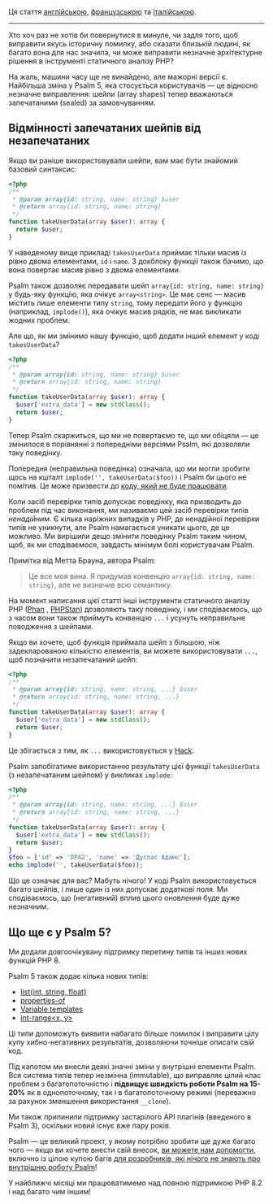 <!--
  title: Представляємо Psalm 5
  date: 2022-11-30 08:30:00
  author: Команда підтримки Psalm
-->

Ця стаття [англійською](/articles/psalm-5), [французською](/articles/psalm-5-fr) та [італійською](/articles/psalm-5-it).

---

Хто хоч раз не хотів би повернутися в минуле, чи задля того, щоб виправити якусь історичну помилку, або сказати близькій людині, як багато вона для нас значила, чи може виправити незначне архітектурне рішення в інструменті статичного аналізу PHP?

На жаль, машини часу ще не винайдено, але мажорні версії є. Найбільша зміна у Psalm 5, яка стосується користувачів — це відносно незначне виправлення: шейпи (array shapes) тепер вважаються запечатаними (sealed) за замовчуванням.

## Відмінності запечатаних шейпів від незапечатаних

Якщо ви раніше використовували шейпи, вам має бути знайомий базовий синтаксис:

```php
<?php
/**
 * @param array{id: string, name: string} $user
 * @return array{id: string, name: string}
 */
function takeUserData(array $user): array {
  return $user;
}
```

У наведеному вище прикладі `takesUserData` приймає тільки масив із рівно двома елементами, `id` і `name`. З докблоку функції також бачимо, що вона повертає масив рівно з двома елементами.

Psalm також дозволяє передавати шейп `array{id: string, name: string}` у будь-яку функцію, яка очікує `array<string>`. Це має сенс — масив містить лише елементи типу `string`, тому передати його у функцію (наприклад, `implode()`), яка очікує масив рядків, не має викликати жодних проблем.

Але що, як ми змінимо нашу функцію, щоб додати інший елемент у коді `takesUserData`?

```php
<?php
/**
 * @param array{id: string, name: string} $user
 * @return array{id: string, name: string}
 */
function takeUserData(array $user): array {
  $user['extra_data'] = new stdClass();
  return $user;
}
```

Тепер Psalm скаржиться, що ми не повертаємо те, що ми обіцяли — це змінилося в порівнянні з попередніми версіями Psalm, які дозволяли таку поведінку.

Попередня (неправильна поведінка) означала, що ми могли зробити щось на кшталт `implode('', takeUserData($foo))` і Psalm би цього не помітив. Це може призвести до [коду, який не буде працювати](https://3v4l.org/PoVil).

Коли засіб перевірки типів допускає поведінку, яка призводить до проблем під час виконання, ми називаємо цей засіб перевірки типів *ненадійним*. Є кілька наріжних випадків у PHP, де ненадійної перевірки типів не уникнути, але Psalm намагається уникати цього, де це можливо. Ми вирішили дещо змінити поведінку Psalm таким чином, щоб, як ми сподіваємося, завдасть мінімум болі користувачам Psalm.

Примітка від Метта Брауна, автора Psalm:

> Це все моя вина. Я придумав конвенцію `array{id: string, name: string}`, але не визначив всю семантику.

На момент написання цієї статті інші інструменти статичного аналізу PHP ([Phan](https://phan.github.io/demo/?code=%3C%3Fphp%0A%0A%2F**%0A+*+%40param+array%7Bid%3A+string%2C+name%3A+string%7D+%24user%0A+*+%40return+array%7Bid%3A+string%2C+name%3A+string%7D%0A+*%2F%0Afunction+takesUserData%28array+%24user%29%3A+array+%7B%0A++%24user%5B%27extra_data%27%5D+%3D+new+stdClass%28%29%3B%0A++return+%24user%3B%0A%7D%0A%0A%24foo+%3D+%5B%27id%27+%3D%3E+%27DP42%27%2C+%27name%27+%3D%3E+%27Douglas+Adams%27%5D%3B%0Aecho+implode%28%27%27%2C+takesUserData%28%24foo%29%29%3B) , [PHPStan](https://phpstan.org/r/4a61d13c-74f0-46d3-9bad-f3a61dd1d172)) дозволяють таку поведінку, і ми сподіваємось, що з часом вони також приймуть конвенцію `...` і усунуть неправильне поводження з шейпами.


Якщо ви хочете, щоб функція приймала шейп з більшою, ніж задекларованою кількістю елементів, ви можете використовувати `...`, щоб позначити незапечатаний шейп:

```php
<?php
/**
 * @param array{id: string, name: string, ...} $user
 * @return array{id: string, name: string, ...}
 */
function takeUserData(array $user): array {
  $user['extra_data'] = new stdClass();
  return $user;
}
```

Це збігається з тим, як `...` використовується у [Hack](https://docs.hhvm.com/hack/built-in-types/shape#open-and-closed-shapes).

Psalm запобігатиме використанню результату цієї функції `takesUserData` (з незапечатаним шейпом) у викликах `implode`:

```php
<?php
/**
 * @param array{id: string, name: string, ...} $user
 * @return array{id: string, name: string, ...}
 */
function takeUserData(array $user): array {
  $user['extra_data'] = new stdClass();
  return $user;
}
$foo = ['id' => 'DP42', 'name' => 'Дуглас Адамс'];
echo implode('', takeUserData($foo));
```

Що це означає для вас? Мабуть нічого! У коді Psalm використовується багато шейпів, і лише один із них допускає додаткові поля. Ми сподіваємось, що (негативний) вплив цього оновлення буде дуже незначним.

## Що ще є у Psalm 5?

Ми додали довгоочікувану підтримку перетину типів та інших нових функцій PHP 8.

Psalm 5 також додає кілька нових типів:

- [list{int, string, float}](https://psalm.dev/docs/annotating_code/type_syntax/array_types/#list-shapes)
- [properties-of<T>](https://psalm.dev/docs/annotating_code/type_syntax/utility_types/#properties-oflttgt)
- [Variable templates](https://psalm.dev/docs/annotating_code/type_syntax/utility_types/#variable-templates)
- [int-range<x, y>](https://psalm.dev/docs/annotating_code/type_syntax/scalar_types/#int-range)

Ці типи допоможуть виявити набагато більше помилок і виправити цілу купу хибно-негативних результатів, дозволяючи точніше описати свій код.

Під капотом ми внесли деякі значні зміни у внутрішні елементи Psalm. Вся система типів тепер незмінна (immutable), що виправляє цілий клас проблем з багатопоточністю і **підвищує швидкість роботи Psalm на 15-20%** як в однопоточному, так і в багатопоточному режимі (переважно за рахунок зменшення використання `__clone`).

Ми також припинили підтримку застарілого API плагінів (введеного в Psalm 3), оскільки новий існує вже пару років.

Psalm — це великий проект, у якому потрібно зробити ще дуже багато чого — якщо ви хочете внести свій внесок, [ви можете нам допомогти](https://github.com/vimeo/psalm/issues?q=is%3Aissue+is%3Aopen+label%3A%22Help+wanted%22), включно із цілою купою багів [для розробників, які нічого не знають про внутрішню роботу Psalm](https://github.com/vimeo/psalm/issues?q=is%3Aissue+is%3Aopen+label%3A%22easy+problems%22)!

У найближчі місяці ми працюватимемо над повною підтримкою PHP 8.2 і над багато чим іншим!

